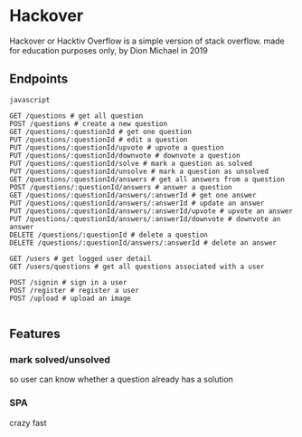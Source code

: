 # Hackover

Hackover or Hacktiv Overflow is a simple version of stack overflow. made for education purposes only, by Dion Michael in 2019

## Endpoints

```
javascript

GET /questions # get all question
POST /questions # create a new question
GET /questions/:questionId # get one question
PUT /questions/:questionId # edit a question
PUT /questions/:questionId/upvote # upvote a question
PUT /questions/:questionId/downvote # downvote a question
PUT /questions/:questionId/solve # mark a question as solved
PUT /questions/:questionId/unsolve # mark a question as unsolved
GET /questions/:questionId/answers # get all answers from a question
POST /questions/:questionId/answers # answer a question
GET /questions/:questionId/answers/:answerId # get one answer
PUT /questions/:questionId/answers/:answerId # update an answer
PUT /questions/:questionId/answers/:answerId/upvote # upvote an answer
PUT /questions/:questionId/answers/:answerId/downvote # downvote an answer
DELETE /questions/:questionId # delete a question
DELETE /questions/:questionId/answers/:answerId # delete an answer

GET /users # get logged user detail
GET /users/questions # get all questions associated with a user

POST /signin # sign in a user
POST /register # register a user
POST /upload # upload an image


```

## Features
### mark solved/unsolved

so user can know whether a question already has a solution

### SPA
crazy fast

